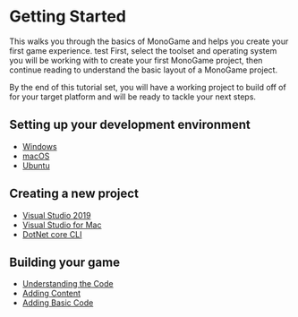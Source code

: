 # Getting Started

This walks you through the basics of MonoGame and helps you create your first game experience.
test
First, select the toolset and operating system you will be working with to create your first MonoGame project, then continue reading to understand the basic layout of a MonoGame project.

By the end of this tutorial set, you will have a working project to build off of for your target platform and will be ready to tackle your next steps.

## Setting up your development environment

- [Windows](1_setting_up_your_development_environment_windows.md)
- [macOS](1_setting_up_your_development_environment_macos.md)
- [Ubuntu](1_setting_up_your_development_environment_ubuntu.md)

## Creating a new project

- [Visual Studio 2019](2_creating_a_new_project_vs.md)
- [Visual Studio for Mac](2_creating_a_new_project_vsm.md)
- [DotNet core CLI](2_creating_a_new_project_netcore.md)

## Building your game

- [Understanding the Code](3_understanding_the_code.md)
- [Adding Content](4_adding_content.md)
- [Adding Basic Code](5_adding_basic_code.md)

